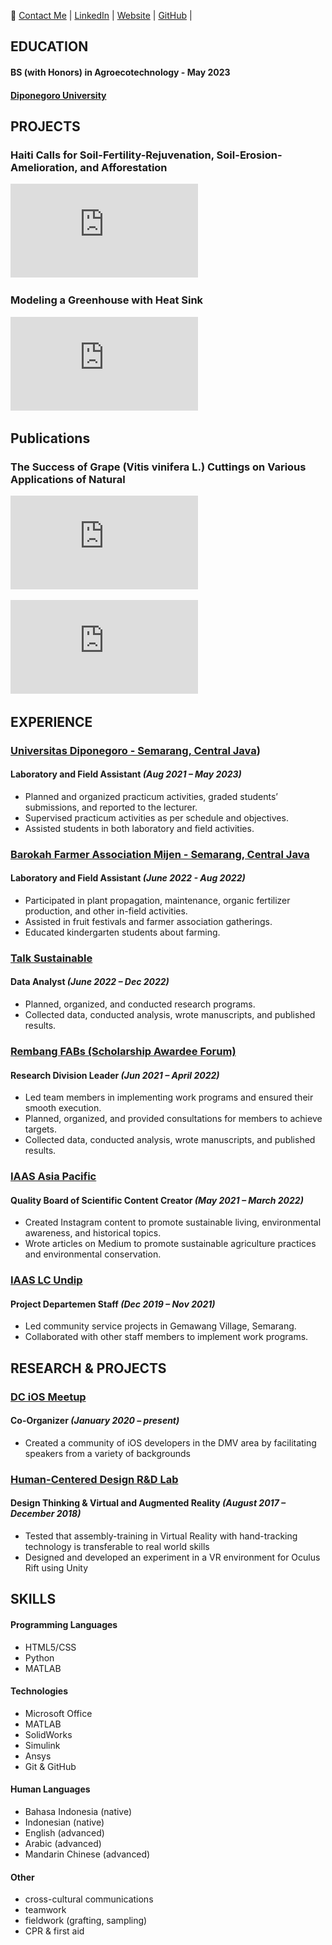 
 📧
 [Contact Me](mailto:ifadah0419@outlook.com) | [LinkedIn](https://id.linkedin.com/in/muhimmatul-ifadah-087b451b8) | [Website](https://ceritaifadah.wordpress.com/) | [GitHub](https://github.com/Ifadah0419/) |

## EDUCATION
#### BS (with Honors) in Agroecotechnology - May 2023
#### [Diponegoro University](https://www.undip.ac.id/language/en/home)

## PROJECTS
### Haiti Calls for Soil-Fertility-Rejuvenation, Soil-Erosion-Amelioration, and Afforestation
![Haiti Calls for Soil-Fertility-Rejuvenation, Soil-Erosion-Amelioration, and Afforestation](https://github.com/Ifadah0419/Projects/blob/1c27ad2845dd123d484ed700e7ac1f67699b61b3/Haiti%20Calls%20for%20Soil-Fertility-Rejuvenation%2C%20Soil-Erosion-Amelioration%2C%20and%20Afforestation.pdf)

### Modeling a Greenhouse with Heat Sink
![Modeling a Greenhouse with Heat Sink](https://github.com/Ifadah0419/Projects/blob/a54d5ce1e94de611d71ed1174231e22248c167a2/Modeling%20a%20Greenhouse%20with%20Heat%20Sink.pdf)

## Publications
### The Success of Grape (Vitis vinifera L.) Cuttings on Various Applications of Natural
![(In Indonesian)The Success of Grape (Vitis vinifera L.) Cuttings on Various Applications of Natural _18000-68702-1-PB](https://github.com/Ifadah0419/Projects/blob/c0b9ddd2c0fdcce44869351235d246f95bc68c8b/The%20Success%20of%20Grape%20(Vitis%20vinifera%20L.)%20Cuttings%20on%20Various%20Applications%20of%20Natural%20_18000-68702-1-PB.pdf)

![(In English) The Success of Grape (Vitis vinifera L.) Cuttings on Various Applications of Natural _18000-68702-1-PB](https://github.com/Ifadah0419/Projects/blob/c0b9ddd2c0fdcce44869351235d246f95bc68c8b/(en)%20The%20Success%20of%20Grape%20(Vitis%20vinifera%20L.)%20Cuttings%20on%20Various%20Applications%20of%20Natural%20_18000-68702-1-PB.pdf)


## EXPERIENCE
### [Universitas Diponegoro - Semarang, Central Java](https://www.undip.ac.id/language/en/home))
#### Laboratory and Field Assistant _(Aug 2021 – May 2023)_

- Planned and organized practicum activities, graded students’ submissions, and reported to the lecturer.
- Supervised practicum activities as per schedule and objectives.
- Assisted students in both laboratory and field activities.

### [Barokah Farmer Association Mijen - Semarang, Central Java](https://www.rikolto.org/stories/not-your-average-coffee-innovation-and-sustainable-practices-for-high-quality-kerinci-specialty-coffee)
#### Laboratory and Field Assistant _(June 2022 - Aug 2022)_

- Participated in plant propagation, maintenance, organic fertilizer production, and other in-field activities.
- Assisted in fruit festivals and farmer association gatherings.
- Educated kindergarten students about farming.

### [Talk Sustainable](https://www.ted.com/topics/sustainability)
#### Data Analyst  _(June 2022 – Dec 2022)_

- Planned, organized, and conducted research programs.
- Collected data, conducted analysis, wrote manuscripts, and published results.

### [Rembang FABs (Scholarship Awardee Forum)](https://www.instagram.com/rembangfabs.id/?hl=en)
#### Research Division Leader  _(Jun 2021 – April 2022)_

- Led team members in implementing work programs and ensured their smooth execution.
- Planned, organized, and provided consultations for members to achieve targets.
- Collected data, conducted analysis, wrote manuscripts, and published results.


### [IAAS Asia Pacific](https://www.linkedin.com/company/iaas-asia-pacific)
#### Quality Board of Scientific Content Creator  _(May 2021 – March 2022)_

- Created Instagram content to promote sustainable living, environmental awareness, and historical topics.
- Wrote articles on Medium to promote sustainable agriculture practices and environmental conservation.


### [IAAS LC Undip](https://undip.iaas.or.id/)
#### Project Departemen Staff  _(Dec 2019 – Nov 2021)_

- Led community service projects in Gemawang Village, Semarang.
- Collaborated with other staff members to implement work programs.


## RESEARCH & PROJECTS
### [DC iOS Meetup](https://devcommunity.org/#/)
#### Co-Organizer _(January 2020 – present)_
- Created a community of iOS developers in the DMV area by facilitating speakers from a variety of backgrounds

### [Human-Centered Design R&D Lab](http://academic.uprm.edu/jose.lugo2/projects.html)
#### Design Thinking & Virtual and Augmented Reality _(August 2017 – December 2018)_
- Tested that assembly-training in Virtual Reality with hand-tracking technology is transferable to real world skills
- Designed and developed an experiment in a VR environment for Oculus Rift using Unity



## SKILLS
#### Programming Languages
 - HTML5/CSS 
 - Python
 - MATLAB

#### Technologies
- Microsoft Office
- MATLAB
- SolidWorks
- Simulink
- Ansys
- Git & GitHub

#### Human Languages 
- Bahasa Indonesia (native)
- Indonesian (native)
- English (advanced)
- Arabic (advanced)
- Mandarin Chinese (advanced)

#### Other
- cross-cultural communications
- teamwork
- fieldwork (grafting, sampling)
- CPR & first aid

